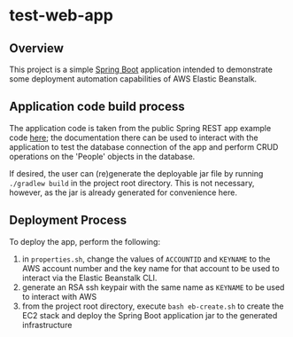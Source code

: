 # test-web-app
## Overview
This project is a simple [Spring Boot](https://spring.io/projects/spring-boot) application intended to 
demonstrate some deployment automation capabilities of AWS Elastic Beanstalk.  

## Application code build process
The application code is taken from the public Spring REST app example code [here](https://github.com/spring-guides/gs-accessing-data-rest.git); the documentation there can be used to interact with the application to test the database 
connection of the app and perform CRUD operations on the 'People' objects in the database.

If desired, the user can (re)generate the deployable jar file by running `./gradlew build` in the 
project root directory.  This is not necessary, however, as the jar is already generated for convenience here.

## Deployment Process
To deploy the app, perform the following:
1. in `properties.sh`, change the values of `ACCOUNTID` and `KEYNAME` to the AWS account number and the key name for that
account to be used to interact via the Elastic Beanstalk CLI.  
2. generate an RSA ssh keypair with the same name as `KEYNAME` to be used to interact with AWS
3. from the project root directory, execute `bash eb-create.sh` to create the EC2 stack and deploy the Spring Boot application jar to the generated infrastructure
